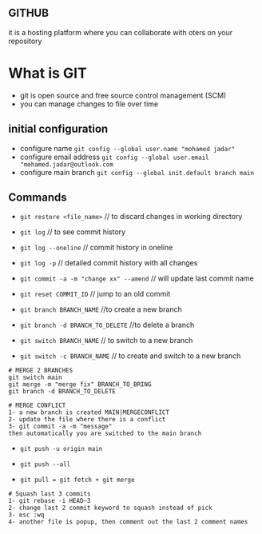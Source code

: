 ## GITHUB

it is a hosting platform where you can collaborate with oters on your repository

# What is GIT

- git is open source and free source control management (SCM)
- you can manage changes to file over time

## initial configuration

- configure name `git config --global user.name "mohamed jadar" `
- configure email address `git config --global user.email "mohamed.jadar@outlook.com`
- configure main branch `git config --global init.default branch main`

## Commands

- `git restore <file_name>` // to discard changes in working directory

- `git log` // to see commit history
- `git log --oneline` // commit history in oneline
- `git log -p` // detailed commit history with all changes

- `git commit -a -m "change xx" --amend` // will update last commit name

- `git reset COMMIT_ID` // jump to an old commit

- `git branch BRANCH_NAME` //to create a new branch
- `git branch -d BRANCH_TO_DELETE` //to delete a branch

- `git switch BRANCH_NAME` // to switch to a new branch
- `git switch -c BRANCH_NAME` // to create and switch to a new branch

```
# MERGE 2 BRANCHES
git switch main
git merge -m "merge fix" BRANCH_TO_BRING
git branch -d BRANCH_TO_DELETE
```

```
# MERGE CONFLICT
1- a new branch is created MAIN|MERGECONFLICT
2- update the file where there is a conflict
3- git commit -a -m "message"
then automatically you are switched to the main branch
```

- `git push -u origin main`
- `git push --all`

- `git pull = git fetch + git merge`

```
# Squash last 3 commits
1- git rebase -i HEAD~3
2- change last 2 commit keyword to squash instead of pick
3- esc :wq
4- another file is popup, then comment out the last 2 comment names
```
